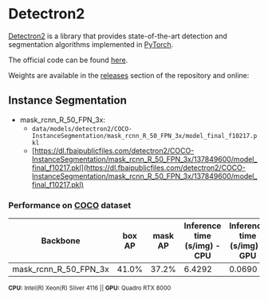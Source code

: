 # Detectron2

[Detectron2](https://github.com/facebookresearch/detectron2) is a library that provides state-of-the-art detection and segmentation algorithms implemented in [PyTorch](https://pytorch.org/).

The official code can be found [here](https://github.com/facebookresearch/detectron2).

Weights are available in the [releases](https://github.com/CommuniCityProject/communicity_toolbox/releases) section of the repository and online:


## Instance Segmentation

- mask_rcnn_R_50_FPN_3x:
  - ``data/models/detectron2/COCO-InstanceSegmentation/mask_rcnn_R_50_FPN_3x/model_final_f10217.pkl``
  - [https://dl.fbaipublicfiles.com/detectron2/COCO-InstanceSegmentation/mask_rcnn_R_50_FPN_3x/137849600/model_final_f10217.pkl](https://dl.fbaipublicfiles.com/detectron2/COCO-InstanceSegmentation/mask_rcnn_R_50_FPN_3x/137849600/model_final_f10217.pkl)

### Performance on [COCO](https://cocodataset.org) dataset
| Backbone | box AP| mask AP | Inference time (s/img) - CPU | Inference time (s/img) - GPU|
|-|-|-|-|-|
| mask_rcnn_R_50_FPN_3x | 41.0% | 37.2% | 6.4292 | 0.0690 |

<sup>**CPU:** Intel(R) Xeon(R) Silver 4116 || **GPU:** Quadro RTX 8000</sup>